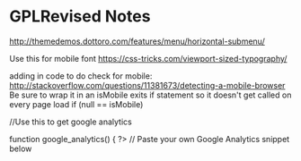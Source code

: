 # GPLRevised Notes

http://themedemos.dottoro.com/features/menu/horizontal-submenu/

Use this for mobile font
https://css-tricks.com/viewport-sized-typography/

adding in code to do check for mobile:
http://stackoverflow.com/questions/11381673/detecting-a-mobile-browser
Be sure to wrap it in an isMobile exits if statement so it doesn't get called on every page load
if (null == isMobile)


//Use this to get google analytics

function google_analytics() { ?>
  // Paste your own Google Analytics snippet below
  <script>
    (function(i,s,o,g,r,a,m){i['GoogleAnalyticsObject']=r;i[r]=i[r]||function(){
    (i[r].q=i[r].q||[]).push(arguments)},i[r].l=1*new Date();a=s.createElement(o),
    m=s.getElementsByTagName(o)[0];a.async=1;a.src=g;m.parentNode.insertBefore(a,m)
    })(window,document,'script','//www.google-analytics.com/analytics.js','ga');

    ga('create', 'UA-XXXXXXXX-XX', 'auto');
    ga('send', 'pageview');
  </script>
<?php }
add_action( 'wp_head', 'google_analytics', 10 );
